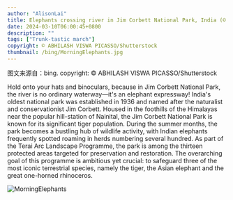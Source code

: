```yaml
---
author: "AlisonLai"
title: Elephants crossing river in Jim Corbett National Park, India (© ABHILASH VISWA PICASSO/Shutterstock)
date: 2024-03-10T06:00:45+0800
description: ""
tags: ["Trunk-tastic march"]
copyright: © ABHILASH VISWA PICASSO/Shutterstock
thumbnail: /bing/MorningElephants.jpg
---
```

图文来源自：bing.  copyright: © ABHILASH VISWA PICASSO/Shutterstock

Hold onto your hats and binoculars, because in Jim Corbett National Park, the river is no ordinary waterway—it's an elephant expressway! India's oldest national park was established in 1936 and named after the naturalist and conservationist Jim Corbett. Housed in the foothills of the Himalayas near the popular hill-station of Nainital, the Jim Corbett National Park is known for its significant tiger population. During the summer months, the park becomes a bustling hub of wildlife activity, with Indian elephants frequently spotted roaming in herds numbering several hundred. As part of the Terai Arc Landscape Programme, the park is among the thirteen protected areas targeted for preservation and restoration. The overarching goal of this programme is ambitious yet crucial: to safeguard three of the most iconic terrestrial species, namely the tiger, the Asian elephant and the great one-horned rhinoceros.

![MorningElephants](/bing/MorningElephants.jpg)